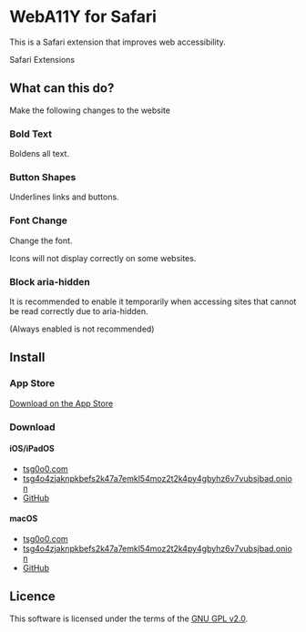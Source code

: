 # WebA11Y for Safari

This is a Safari extension that improves web accessibility.

Safari Extensions

## What can this do?

Make the following changes to the website

### Bold Text

Boldens all text.

### Button Shapes

Underlines links and buttons.

### Font Change

Change the font.

Icons will not display correctly on some websites.

### Block aria-hidden

It is recommended to enable it temporarily when accessing sites that cannot be read correctly due to aria-hidden.

(Always enabled is not recommended)

## Install

### App Store

[Download on the App Store](https://apps.apple.com/app/weba11y/id6445839110)

### Download

#### iOS/iPadOS

- [tsg0o0.com](https://tsg0o0.com/resource/app/weba11y/ios/WebA11Y.ipa)
- [tsg4o4zjaknpkbefs2k47a7emkl54moz2t2k4py4gbyhz6v7vubsjbad.onion](http://tsg4o4zjaknpkbefs2k47a7emkl54moz2t2k4py4gbyhz6v7vubsjbad.onion/resource/app/weba11y/ios/WebA11Y.ipa)
- [GitHub](https://github.com/tsg0o0/WebA11Y/releases)

#### macOS

- [tsg0o0.com](https://tsg0o0.com/resource/app/weba11y/macos/WebA11Y.zip)
- [tsg4o4zjaknpkbefs2k47a7emkl54moz2t2k4py4gbyhz6v7vubsjbad.onion](http://tsg4o4zjaknpkbefs2k47a7emkl54moz2t2k4py4gbyhz6v7vubsjbad.onion/resource/app/weba11y/macos/WebA11Y.zip)
- [GitHub](https://github.com/tsg0o0/WebA11Y/releases)

## Licence

This software is licensed under the terms of the [GNU GPL v2.0](https://www.gnu.org/licenses/old-licenses/gpl-2.0.txt).
